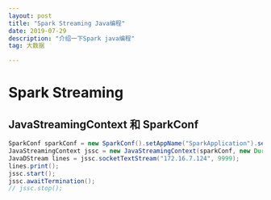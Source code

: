 ```yaml
---
layout: post
title: "Spark Streaming Java编程"
date: 2019-07-29
description: "介绍一下Spark java编程"
tag: 大数据

---
```



# Spark Streaming

## JavaStreamingContext 和 SparkConf

```java
SparkConf sparkConf = new SparkConf().setAppName("SparkApplication").setMaster("local");
JavaStreamingContext jssc = new JavaStreamingContext(sparkConf, new Duration(2000));
JavaDStream lines = jssc.socketTextStream("172.16.7.124", 9999);
lines.print();
jssc.start();
jssc.awaitTermination();
// jssc.stop();
```


